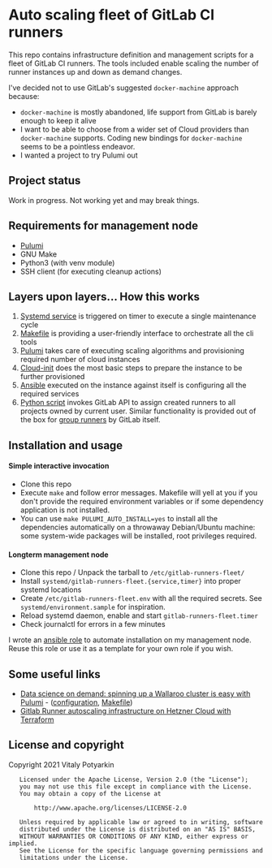 # Auto scaling fleet of GitLab CI runners

This repo contains infrastructure definition and management scripts for a
fleet of GitLab CI runners. The tools included enable scaling the number of
runner instances up and down as demand changes.

I've decided not to use GitLab's suggested `docker-machine` approach because:

- `docker-machine` is mostly abandoned, life support from GitLab is barely
  enough to keep it alive
- I want to be able to choose from a wider set of Cloud providers than
  `docker-machine` supports. Coding new bindings for `docker-machine` seems
  to be a pointless endeavor.
- I wanted a project to try Pulumi out


## Project status

Work in progress. Not working yet and may break things.


## Requirements for management node

- [Pulumi](https://www.pulumi.com/docs/get-started/install/)
- GNU Make
- Python3 (with venv module)
- SSH client (for executing cleanup actions)


## Layers upon layers... How this works

1. [Systemd service] is triggered on timer to execute a single maintenance
cycle
2. [Makefile] is providing a user-friendly interface to orchestrate all the
cli tools
3. [Pulumi] takes care of executing scaling algorithms and provisioning
required number of cloud instances
4. [Cloud-init] does the most basic steps to prepare the instance to be
further provisioned
5. [Ansible] executed on the instance against itself is configuring all the
required services
6. [Python script] invokes GitLab API to assign created runners to all
   projects owned by current user. Similar functionality is provided out of
   the box for [group runners](https://docs.gitlab.com/ee/ci/runners/#types-of-runners)
   by GitLab itself.

[Systemd service]: systemd/
[Makefile]: Makefile
[Pulumi]: pulumi/
[Cloud-init]: instance/cloudinit.yml.j2
[Ansible]: instance/playbook.yml
[Python script]: pulumi/assign_runners.py


## Installation and usage

#### Simple interactive invocation

- Clone this repo
- Execute `make` and follow error messages. Makefile will yell at you if you
  don't provide the required environment variables or if some dependency
  application is not installed.
- You can use `make PULUMI_AUTO_INSTALL=yes` to install all the dependencies
  automatically on a throwaway Debian/Ubuntu machine: some system-wide
  packages will be installed, root privileges required.


#### Longterm management node

- Clone this repo / Unpack the tarball to `/etc/gitlab-runners-fleet/`
- Install `systemd/gitlab-runners-fleet.{service,timer}` into proper systemd
  locations
- Create `/etc/gitlab-runners-fleet.env` with all the required secrets. See
  `systemd/environment.sample` for inspiration.
- Reload systemd daemon, enable and start `gitlab-runners-fleet.timer`
- Check journalctl for errors in a few minutes

I wrote an [ansible role] to automate installation on my management node.
Reuse this role or use it as a template for your own role if you wish.

[ansible role]: https://gitlab.com/sio/server_common/-/tree/master/ansible/roles/ci_runners_manager


## Some useful links

- [Data science on demand: spinning up a Wallaroo cluster is easy
  with
  Pulumi](https://www.pulumi.com/blog/data-science-on-demand-spinning-up-a-wallaroo-cluster-is-easy-with-pulumi/) -
  ([configuration](https://github.com/WallarooLabs/wallaroo_blog_examples/tree/master/provisioned-classifier/pulumi),
  [Makefile](https://github.com/WallarooLabs/wallaroo_blog_examples/blob/master/provisioned-classifier/Makefile))
- [Gitlab Runner autoscaling infrastructure on Hetzner Cloud with Terraform](https://www.stefanwienert.de/blog/2019/04/06/gitlab-runner-autoscaling-infrastructure-on-hetzner-cloud-with-terraform/)


## License and copyright

Copyright 2021 Vitaly Potyarkin

```
   Licensed under the Apache License, Version 2.0 (the "License");
   you may not use this file except in compliance with the License.
   You may obtain a copy of the License at

       http://www.apache.org/licenses/LICENSE-2.0

   Unless required by applicable law or agreed to in writing, software
   distributed under the License is distributed on an "AS IS" BASIS,
   WITHOUT WARRANTIES OR CONDITIONS OF ANY KIND, either express or implied.
   See the License for the specific language governing permissions and
   limitations under the License.
```
